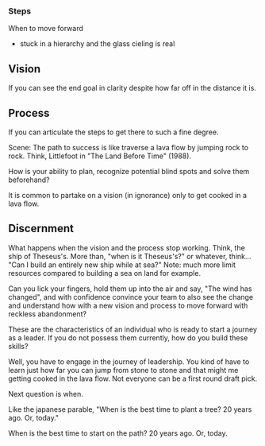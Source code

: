 ### Steps

When to move forward 
- stuck in a hierarchy and the glass cieling is real

## Vision

If you can see the end goal in clarity despite how far off in the distance it is. 

## Process

If you can articulate the steps to get there to such a fine degree. 

Scene: 
The path to success is like traverse a lava flow by jumping rock to rock. Think, Littlefoot in "The Land Before Time" (1988). 

How is your ability to plan, recognize potential blind spots and solve them beforehand? 

It is common to partake on a vision (in ignorance) only to get cooked in a lava flow. 

## Discernment 

What happens when the vision and the process stop working. Think, the ship of Theseus's. More than, "when is it Theseus's?" or whatever, think... "Can I build an entirely new ship while at sea?" Note: much more limit resources compared to building a sea on land for example. 

Can you lick your fingers, hold them up into the air and say, "The wind has changed", and with confidence convince your team to also see the change and understand how with a new vision and process to move forward with reckless abandonment? 

These are the characteristics of an individual who is ready to start a journey as a leader. If you do not possess them currently, how do you build these skills? 

Well, you have to engage in the journey of leadership. You kind of have to learn just how far you can jump from stone to stone and that might me getting cooked in the lava flow. Not everyone can be a first round draft pick. 

Next question is when. 

Like the japanese parable, "When is the best time to plant a tree? 20 years ago. Or, today."

When is the best time to start on the path? 20 years ago. Or, today. 

